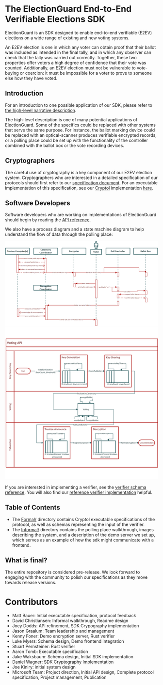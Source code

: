 # The ElectionGuard End-to-End Verifiable Elections SDK

ElectionGuard is an SDK designed to enable end-to-end verifiable (E2EV)
elections on a wide range of existing and new voting systems.

An E2EV election is one in which any voter can obtain proof that their
ballot was included as intended in the final tally,
and in which any observer can
check that the tally was carried out correctly. Together, these two
properties offer voters a high degree of confidence that their vote
was counted. Additionally, an E2EV election must not be vulnerable to
vote-buying or coercion: it must be impossible for a voter to prove to
someone else how they have voted.

## Introduction

For an introduction to one possible application of our SDK, please refer to
[the high-level narrative description](Informal/description/election.rst).

The high-level description is one of many potential applications of
ElectionGuard. Some of the specifics could be replaced with
other systems that serve the same purpose. For instance, the ballot
marking device could be replaced with an optical-scanner
produces verifiable encrypted records, or a polling place could be set
up with the functionality of the controller combined with the ballot
box or the vote recording devices.

## Cryptographers

The careful use of cryptography is a key component of our E2EV
election system. Cryptographers who are interested in a detailed
specification of our protocols should first refer to our [specification document](https://github.com/microsoft/ElectionGuard-SDK-Specification/blob/master/Informal/ElectionGuardSpecificationV0.85.pdf). For an executable
implementation of this specification, see our [Cryptol](https://cryptol.net/documentation.html) implementation [here](Formal/cryptol/ElectionGuard.cry).

## Software Developers

Software developers who are working on implementations of
ElectionGuard should begin by reading the [API reference](https://aka.ms/ElectionGuard-documentation).

We also have a process diagram and a state machine diagram to help understand the
flow of data through the polling place:

![Process diagram](Informal/process.png)
![State machine](Informal/statemachine.png)

If you are interested in implementing a verifier, see the
[verifier schema reference](https://github.com/microsoft/ElectionGuard-SDK-Reference-Verifier/blob/master/tests/unencrypted.json). You will also
find our [reference verifier implementation](https://github.com/microsoft/ElectionGuard-SDK-Reference-Verifier)
helpful.

## Table of Contents

 * The [Formal/](Formal/) directory contains Cryptol executable
   specifications of the protocol, as well as schemas representing
   the input of the verifier.
 * The [Informal/](Informal/) directory contains the polling place
   walkthrough, images describing the system, and a description
   of the demo server we set up, which serves as an example
   of how the sdk might communicate with a frontend.

## What is final?

The entire repository is considered pre-release. We look
forward to engaging with the community to polish our specifications
as they move towards release versions.

# Contributors

  * Matt Bauer: Initial executable specification, protocol feedback
  * David Christiansen: Informal walkthrough, Readme design
  * Joey Dodds: API refinement, SDK Crypography implementation
  * Jason Graalum: Team leadership and management
  * Kenny Foner: Demo encryption server, Rust verifier
  * Luke Myers: Schema design, Demo frontend integration
  * Stuart Pernsteiner: Rust verifier
  * Aaron Tomb: Executable specification
  * Jake Waksbaum: Schema design, Initial SDK implementation
  * Daniel Wagner: SDK Cryptography Implementation
  * Joe Kiniry: initial system design
  * Microsoft Team: Project direction, Initial API design, Complete protocol specification, Project management, Publication

